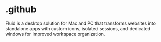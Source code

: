 # .github
Fluid is a desktop solution for Mac and PC that transforms websites into standalone apps with custom icons, isolated sessions, and dedicated windows for improved workspace organization.
